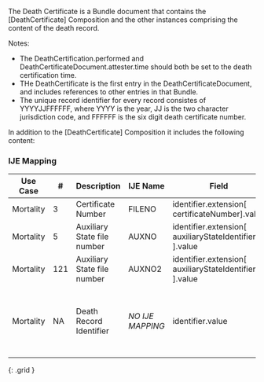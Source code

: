 The Death Certificate is a Bundle document that contains the [DeathCertificate] Composition and the other instances comprising the content of the death record.

  Notes:
  * The DeathCertification.performed and DeathCertificateDocument.attester.time should both be set to the death certification time.
  * THe DeathCertificate is the first entry in the DeathCertificateDocument, and includes references to other entries in that Bundle.
  * The unique record identifier for every record consistes of YYYYJJFFFFFF, where YYYY is the year, JJ is the two character jurisdiction code, and FFFFFF is the six digit death certificate number.

In addition to  the [DeathCertificate] Composition it includes the following content:
### IJE Mapping

| **Use Case** |  **#**   |  **Description**  | **IJE Name**  |  **Field**  |  **Type**  | **Value Set**  |
| :---------: | --------------- | ------------ | ------------- | ---------- | ---------- | -------------- |
| Mortality | 3 | Certificate Number | FILENO | identifier.extension[ certificateNumber].value |string(6) |- |
| Mortality | 5 | Auxiliary State file number | AUXNO | identifier.extension[ auxiliaryStateIdentifier1 ].value |string(12) |- |
| Mortality | 121 | Auxiliary State file number | AUXNO2 | identifier.extension[ auxiliaryStateIdentifier2 ].value |string(12) |- |
| Mortality | NA | Death Record Identifier | *NO IJE MAPPING* | identifier.value |string(12) |YYYYJJNNNNNN,  YYYY = death year JJ = jurisdiction  and NNNNNN = certificate number |
{: .grid }
